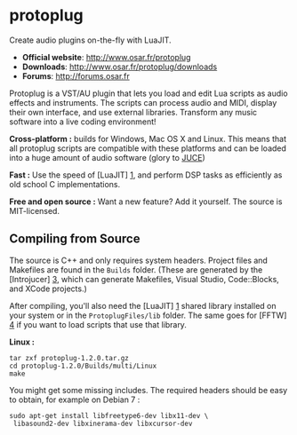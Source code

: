 protoplug
=========
Create audio plugins on-the-fly with LuaJIT.

- **Official website**: http://www.osar.fr/protoplug
- **Downloads**: http://www.osar.fr/protoplug/downloads
- **Forums**: http://forums.osar.fr

Protoplug is a VST/AU plugin that lets you load and edit Lua scripts as audio effects and instruments. The scripts can process audio and MIDI, display their own interface, and use external libraries. Transform any music software into a live coding environment! 

**Cross-platform :** builds for Windows, Mac OS X and Linux. This means that all protoplug scripts are compatible with these platforms and can be loaded into a huge amount of audio software (glory to [JUCE](http://juce.com/)) 

**Fast :** Use the speed of [LuaJIT] [1], and perform DSP tasks as efficiently as old school C implementations. 

**Free and open source :** Want a new feature? Add it yourself. The source is MIT-licensed.

  [1]: http://luajit.org/


Compiling from Source
---------------------
The source is C++ and only requires system headers. Project files and Makefiles are found in the `Builds` folder. (These are generated by the [Introjucer] [3], which can generate Makefiles, Visual Studio, Code::Blocks, and XCode projects.) 

  [3]: http://www.juce.com/documentation/introjucer
  
After compiling, you'll also need the [LuaJIT] [1] shared library installed on your system or in the `ProtoplugFiles/lib` folder. The same goes for [FFTW] [4] if you want to load scripts that use that library. 

  [4]: http://fftw.org/

**Linux :** 

	tar zxf protoplug-1.2.0.tar.gz
	cd protoplug-1.2.0/Builds/multi/Linux
	make

You might get some missing includes. The required headers should be easy to obtain, for example on Debian 7 :

	sudo apt-get install libfreetype6-dev libx11-dev \
	 libasound2-dev libxinerama-dev libxcursor-dev
